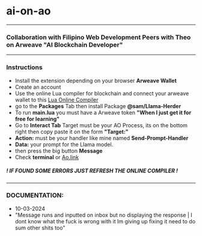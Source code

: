 # ai-on-ao

---

### Collaboration with Filipino Web Development Peers with **Theo** on Arweave "AI Blockchain Developer"

---

### Instructions
- Install the extension depending on your browser **Arweave Wallet**
- Create an account 
- Use the online Lua compiler for blockchain and connect your arweave wallet to this [Lua Online Compiler](https://ide.betteridea.dev/)
- go to the **Packages** Tab then install Package **@sam/Llama-Herder**
- To run **main.lua** you must have a Arweave token **"When I just get it for free for learning"**
- Go to **Interact Tab** Target must be your AO Process, its on the bottom right then copy paste it on the form **"Target:"**
- **Action:** must be your handler like mine named **Send-Prompt-Handler**
- **Data:** your prompt for the Llama model.
- then press the big button **Message**
- Check **terminal** or [Ao.link](https://www.ao.link/)

##### **! IF FOUND SOME ERRORS JUST REFRESH THE ONLINE COMPILER !**

---

### DOCUMENTATION:

- 10-03-2024
- "Message runs and inputted on inbox but no displaying the response | I dont know what the fuck is wrong with it Im giving up fixing it need to do sum other shits too"
